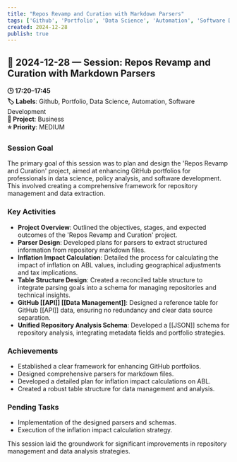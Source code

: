 ```yaml
---
title: "Repos Revamp and Curation with Markdown Parsers"
tags: ['Github', 'Portfolio', 'Data Science', 'Automation', 'Software Development']
created: 2024-12-28
publish: true
---
```


## 📅 2024-12-28 — Session: Repos Revamp and Curation with Markdown Parsers

**🕒 17:20–17:45**  
**🏷️ Labels**: Github, Portfolio, Data Science, Automation, Software Development  
**📂 Project**: Business  
**⭐ Priority**: MEDIUM  


### Session Goal
The primary goal of this session was to plan and design the 'Repos Revamp and Curation' project, aimed at enhancing GitHub portfolios for professionals in data science, policy analysis, and software development. This involved creating a comprehensive framework for repository management and data extraction.

### Key Activities
- **Project Overview**: Outlined the objectives, stages, and expected outcomes of the 'Repos Revamp and Curation' project.
- **Parser Design**: Developed plans for parsers to extract structured information from repository markdown files.
- **Inflation Impact Calculation**: Detailed the process for calculating the impact of inflation on ABL values, including geographical adjustments and tax implications.
- **Table Structure Design**: Created a reconciled table structure to integrate parsing goals into a schema for managing repositories and technical insights.
- **GitHub [[API]] [[Data Management]]**: Designed a reference table for GitHub [[API]] data, ensuring no redundancy and clear data source separation.
- **Unified Repository Analysis Schema**: Developed a [[JSON]] schema for repository analysis, integrating metadata fields and portfolio strategies.

### Achievements
- Established a clear framework for enhancing GitHub portfolios.
- Designed comprehensive parsers for markdown files.
- Developed a detailed plan for inflation impact calculations on ABL.
- Created a robust table structure for data management and analysis.

### Pending Tasks
- Implementation of the designed parsers and schemas.
- Execution of the inflation impact calculation strategy.

This session laid the groundwork for significant improvements in repository management and data analysis strategies.
